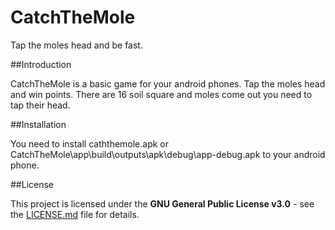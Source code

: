 # CatchTheMole

Tap the moles head and be fast.

##Introduction

CatchTheMole is a basic game for your android phones. Tap the moles head and win points. There are 16 soil square and moles come out you need to tap their head.

##Installation

You need to install caththemole.apk or CatchTheMole\app\build\outputs\apk\debug\app-debug.apk to your android phone.

##License

This project is licensed under the **GNU General Public License v3.0** - see the [LICENSE.md](https://github.com/aliyildiz/CatchTheMole/blob/master/LICENSE) file for details.
